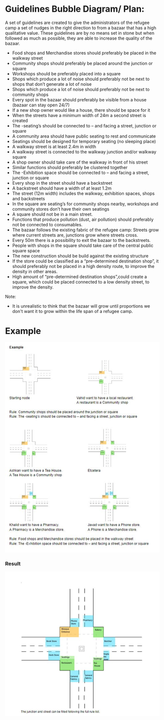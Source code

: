 # Guidelines Bubble Diagram/ Plan:
A set of guidelines are created to give the administrators of the refugee camp a set of nudges in the right direction to from a bazaar that has a high qualitative value. These guidelines are by no means set in stone but when followed as much as possible, they are able to increase the quality of the bazaar.

* Food shops and Merchandise stores should preferably be placed in the walkway street
* Community shops should preferably be placed around the junction or square
* Workshops should be preferably placed into a square
* Shops which produce a lot of noise should preferably not be next to shops that don’t generate a lot of noise
* Shops which produce a lot of noise should preferably not be next to community shops
* Every spot in the bazaar should preferably be visible from a house (bazaar can stay open 24/7)
* If a new shop owner would like a house, there should be space for it
* When the streets have a minimum width of 24m a second street is created
* The -seating’s should be connected to – and facing a street, junction or square
* A community area should have public seating to rest and communicate
* Seatings should be designed for temporary seating (no sleeping place)
* A walkway street is at least 2.4m in width
* A walkway street is connected to the walkway junction and/or walkway square
* A shop owner should take care of the walkway in front of his street
* Similar functions should preferably be clustered together
* The -Exhibition space should be connected to – and facing a street, junction or square
* Every shop in the street should have a backstreet
* A backstreet should have a width of at least 1.2m
* The street (12m width) includes the walkway, exhibition spaces, shops and backstreets
* In the square are seating’s for community shops nearby, workshops and community stores don’t have their own seatings
* A square should not be in a main street.
* Functions that produce pollution (dust, air pollution) should preferably not be connected to consumables.
* The bazaar follows the existing fabric of the refugee camp: Streets grow where current streets are, junctions grow where streets cross. 
* Every 50m there is a possibility to exit the bazaar to the backstreets.
* People with shops in the square should take care of the central public square space
* The new construction should be build against the existing structure 
* If the store could be classified as a “pre-determined destination shop”, it should preferably not be placed in a high density route, to improve the density in other areas.
* High amount of “pre-determined destination shops”,could create a square, which could be placed connected to a low density street, to improve the density.

Note: 
* It is unrealistic to think that the bazaar will grow until proportions we don't want it to grow within the life span of a refugee camp.



# Example
<img src="Example_rules.jpg"  width="auto" height="auto">

### Result
<img src="Example_rules_uitcome.jpg"  width="auto" height="auto">